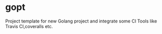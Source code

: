 # gopt
Project template for new Golang project and integrate some CI Tools like Travis CI,coveralls etc.
